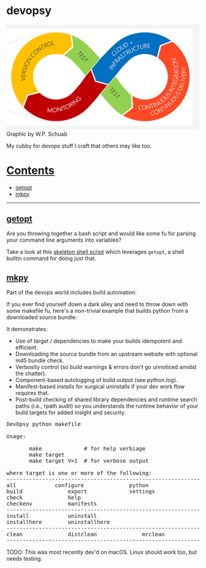 # devopsy

![alt](cc_img/devops-willy-peter-schuab-cc-by-sa-4.0.png)
Graphic by W.P. Schuab

My cubby for devops stuff I craft that others may like too.

# [Contents](#contents)

- [getopt](#getopt)
- [mkpy](#mkpy)

-----

## [getopt](#contents)

Are you throwing together a bash script and would like some fu for parsing your command line arguments into variables?

Take a look at this [skeleton shell script](getopt/test_getopt.sh) which leverages ```getopt```, a shell builtin command for doing just that.

## [mkpy](#contents)

Part of the devops world includes build automation.  

If you ever find yourself down a dark alley and need to throw down with some makefile fu, here's a non-trivial example that builds python from a downloaded
source bundle:

It demonstrates:

* Use of target / dependencies to make your builds idempotent and efficient.
* Downloading the source bundle from an upstream website with optional md5 bundle check.
* Verbosity control (so build warnings & errors don't go unnoticed amidst the chatter).
* Component-based autologging of build output (see python.log).
* Manifest-based installs for surgical uninstalls if your dev work flow requires that.
* Post-build checking of shared library dependencies and runtime search paths (i.e., rpath audit) so you understands the runtime behavior of your build targets for added insight and security.

<pre>
DevOpsy python makefile

Usage: 

       make             # for help verbiage
       make target
       make target V=1  # for verbose output

where target is one or more of the following:
-----------------------------------------------------------------------------
all			   configure		      python
build			   export		      settings
check			   help
checkenv		   manifests
-----------------------------------------------------------------------------
install			   uninstall
installhere		   uninstallhere
-----------------------------------------------------------------------------
clean			   distclean		      mrclean
-----------------------------------------------------------------------------
</pre>

TODO: This was most recently dev'd on macOS.  Linux should work too, but needs testing.
